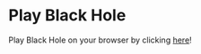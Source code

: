 # Play Black Hole

Play Black Hole on your browser by clicking [here](https://xyntechx.github.io/BlackHole-Game/index.html)! 
